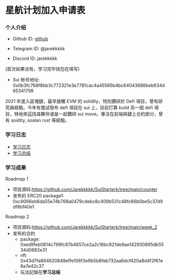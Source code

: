 # 星航计划加入申请表

### 个人介绍

- Github ID: [github](https://github.com/Jarekkkkk?tab=repositories)

- Telegram ID: @jarekkkkk

- Discord ID: jarekkkkk

(首次如果没有，学习完毕钱包在填写)

- Sui 账号地址: 0x0b3fc768f8bb3c772321e3e7781cac4a45585b4bc64043686beb634d65341798

2021 年進入區塊鏈，最早接觸 EVM 的 solidity，特別鑽研於 Defi 項目，曾有研究員經驗。今年有嘗試發布 defi 項目在 sui 上，目前打算 build 另一個 defi 項目，特地來這找尋夥伴或是一起鑽研 sui move。專注在前端與鏈上合約部分，曾有 soidity, soalan rust 等經驗。

### 学习日志

- [学习日志](journal.md)
- [学习总结](summary.md)

### 学习成果

Roadmap 1

- 项目源码:https://github.com/Jarekkkkk/SuiStarterk/tree/main/counter
- 发布的 ERC20
  package1: 0xc9066eb6da55e74b768a0479cdebc8c409b531c48fc66b0be5c37d9df8bf40e1

Roadmap 2

- 项目源码:https://github.com/Jarekkkkk/SuiStarterk/tree/main/week_2
- 发布的合約
  - package: 0xed9feb0814c799fc87b4657ce2a2c16bc821de9ae142930895db5534d0682e31
  - nft: 0x43d7fa894620849effe106f3e9b5b8feb732aa6dcf420a8d4f2f61e8a7e42c37
  - 玩法記錄在**学习总结**
